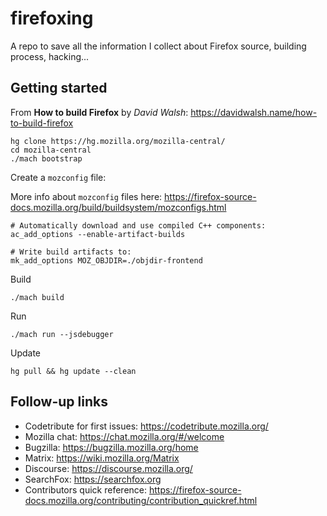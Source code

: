 # firefoxing
A repo to save all the information I collect about Firefox source, building process, hacking...


## Getting started

From **How to build Firefox** by _David Walsh_: https://davidwalsh.name/how-to-build-firefox

```
hg clone https://hg.mozilla.org/mozilla-central/
cd mozilla-central
./mach bootstrap
```

Create a `mozconfig` file:

More info about `mozconfig` files here: https://firefox-source-docs.mozilla.org/build/buildsystem/mozconfigs.html

```
# Automatically download and use compiled C++ components:
ac_add_options --enable-artifact-builds

# Write build artifacts to:
mk_add_options MOZ_OBJDIR=./objdir-frontend
```

Build

```
./mach build
```

Run

```
./mach run --jsdebugger
```

Update

```
hg pull && hg update --clean
```

## Follow-up links

+ Codetribute for first issues: https://codetribute.mozilla.org/
+ Mozilla chat: https://chat.mozilla.org/#/welcome
+ Bugzilla: https://bugzilla.mozilla.org/home
+ Matrix: https://wiki.mozilla.org/Matrix
+ Discourse: https://discourse.mozilla.org/
+ SearchFox: https://searchfox.org
+ Contributors quick reference: https://firefox-source-docs.mozilla.org/contributing/contribution_quickref.html